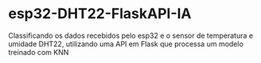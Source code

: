 # esp32-DHT22-FlaskAPI-IA
Classificando os dados recebidos pelo esp32 e o sensor de temperatura e umidade DHT22, utilizando uma API em Flask que processa um modelo treinado com  KNN
